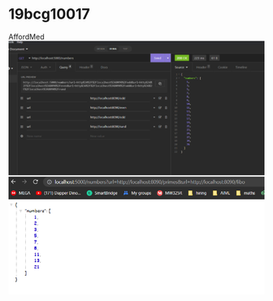 # 19bcg10017
AffordMed
![alt text](https://raw.githubusercontent.com/anfaas1618/19bcg10017/master/output.png)
![alt text](https://raw.githubusercontent.com/anfaas1618/19bcg10017/master/images/Screenshot%202022-09-23%20232903.png)

